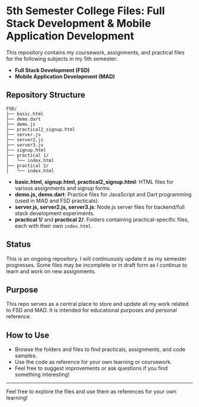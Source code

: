 # 5th Semester College Files: Full Stack Development & Mobile Application Development

This repository contains my coursework, assignments, and practical files for the following subjects in my 5th semester:

- **Full Stack Development (FSD)**
- **Mobile Application Development (MAD)**

## Repository Structure

```
FSD/
├── basic.html
├── demo.dart
├── demo.js
├── practical2_signup.html
├── server.js
├── server2.js
├── server3.js
├── signup.html
├── practical 1/
│   └── index.html
├── practical 2/
│   └── index.html
```

- **basic.html, signup.html, practical2_signup.html**: HTML files for various assignments and signup forms.
- **demo.js, demo.dart**: Practice files for JavaScript and Dart programming (used in MAD and FSD practicals).
- **server.js, server2.js, server3.js**: Node.js server files for backend/full stack development experiments.
- **practical 1/** and **practical 2/**: Folders containing practical-specific files, each with their own `index.html`.

## Status

This is an ongoing repository. I will continuously update it as my semester progresses. Some files may be incomplete or in draft form as I continue to learn and work on new assignments.

## Purpose

This repo serves as a central place to store and update all my work related to FSD and MAD. It is intended for educational purposes and personal reference.

## How to Use

- Browse the folders and files to find practicals, assignments, and code samples.
- Use the code as reference for your own learning or coursework.
- Feel free to suggest improvements or ask questions if you find something interesting!

---

Feel free to explore the files and use them as references for your own learning!
